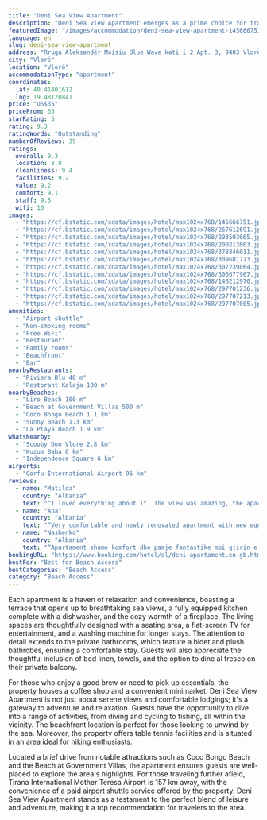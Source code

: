 ```yaml
---
title: "Deni Sea View Apartment"
description: "Deni Sea View Apartment emerges as a prime choice for travelers seeking a blend of comfort, convenience, and scenic beauty, just a stone's throw away from Liro Beach."
featuredImage: "/images/accommodation/deni-sea-view-apartment-145666751.jpg"
language: en
slug: deni-sea-view-apartment
address: "Rruga Aleksandër Moisiu Blue Wave kati i 2 Apt. 3, 9403 Vlorë, Albania"
city: "Vlorë"
location: "Vlorë"
accommodationType: "apartment"
coordinates:
  lat: 40.41401612
  lng: 19.48120841
price: "US$35"
priceFrom: 35
starRating: 3
rating: 9.3
ratingWords: "Outstanding"
numberOfReviews: 39
ratings:
  overall: 9.3
  location: 8.8
  cleanliness: 9.4
  facilities: 9.2
  value: 9.2
  comfort: 9.1
  staff: 9.5
  wifi: 10
images:
  - "https://cf.bstatic.com/xdata/images/hotel/max1024x768/145666751.jpg?k=ca60ce08f801f62c17d92e2e0336d1439680cefa0a099ea86d8a389a71f67e65&o=&hp=1"
  - "https://cf.bstatic.com/xdata/images/hotel/max1024x768/267612691.jpg?k=9bf2b15cd36f2b5ca403c61e544bb676abe2a6f6e7e76106a4ec86719f8f073c&o=&hp=1"
  - "https://cf.bstatic.com/xdata/images/hotel/max1024x768/293503065.jpg?k=74f9f6ff82446d0c688bd6f613faba552e9bc179a3167588b5fa5399e73b239d&o=&hp=1"
  - "https://cf.bstatic.com/xdata/images/hotel/max1024x768/200213003.jpg?k=813ee1f233ec39f62200ec13f08d63419aa754b5981fbe109c71bec99af2e35d&o=&hp=1"
  - "https://cf.bstatic.com/xdata/images/hotel/max1024x768/378846011.jpg?k=51f8e9c9aef30b67582ce39aee0bd911d375ac7bcdd313f972a3f98c9c692465&o=&hp=1"
  - "https://cf.bstatic.com/xdata/images/hotel/max1024x768/309681773.jpg?k=7dc999f01c08a20ea150335b38919bb8820b8d05e9a52d4049444e2590a132bf&o=&hp=1"
  - "https://cf.bstatic.com/xdata/images/hotel/max1024x768/307239864.jpg?k=3199078b4ec42804b654e1df634868ac1ed6d837ff690e54ba22ea7aedf81325&o=&hp=1"
  - "https://cf.bstatic.com/xdata/images/hotel/max1024x768/306677967.jpg?k=f5019c5442533c75fa203f53172b52cca9358dae174f40866b33fade67279c6e&o=&hp=1"
  - "https://cf.bstatic.com/xdata/images/hotel/max1024x768/146212970.jpg?k=89e4f4c1e93352224b092b4f0dc9c0995f3f9bd577a37f7478454d2c3c65863e&o=&hp=1"
  - "https://cf.bstatic.com/xdata/images/hotel/max1024x768/297701236.jpg?k=e7df21a054bdd811a0d81dbe38887b2c2ea0fb32ab68875cd9efc60c414b84fe&o=&hp=1"
  - "https://cf.bstatic.com/xdata/images/hotel/max1024x768/297707213.jpg?k=96a20833ac8ed532395fdefd5b71448b12aaab0144e636da59920cfbdd48bd69&o=&hp=1"
  - "https://cf.bstatic.com/xdata/images/hotel/max1024x768/297707005.jpg?k=16500e79631485f03c3260c921faf88857ede6617e55118844b48e5f00d345da&o=&hp=1"
amenities:
  - "Airport shuttle"
  - "Non-smoking rooms"
  - "Free WiFi"
  - "Restaurant"
  - "Family rooms"
  - "Beachfront"
  - "Bar"
nearbyRestaurants:
  - "Riviera Blu 40 m"
  - "Restorant Kalaja 100 m"
nearbyBeaches:
  - "Liro Beach 100 m"
  - "Beach at Government Villas 500 m"
  - "Coco Bongo Beach 1.1 km"
  - "Sunny Beach 1.3 km"
  - "La Playa Beach 1.9 km"
whatsNearby:
  - "Scooby Doo Vlore 2.8 km"
  - "Kuzum Baba 6 km"
  - "Independence Square 6 km"
airports:
  - "Corfu International Airport 96 km"
reviews:
  - name: "Matilda"
    country: "Albania"
    text: "“I loved everything about it. The view was amazing, the apartment was so clean and comfortable. It was like a second home. I can’t wait to go back in the summer!””"
  - name: "Ana"
    country: "Albania"
    text: "“Very comfortable and newly renovated apartment with new equipment. Magnificent view from the balcony at sunset.”"
  - name: "Nashenko"
    country: "Albania"
    text: "“Apartament shume komfort dhe pamje fantastike mbi gjirin e Vlores . Ideal per pushime familjare .”"
bookingURL: "https://www.booking.com/hotel/al/deni-apartament.en-gb.html?aid=8035640"
bestFor: "Best for Beach Access"
bestCategories: "Beach Access"
category: "Beach Access"
---
```


Each apartment is a haven of relaxation and convenience, boasting a terrace that opens up to breathtaking sea views, a fully equipped kitchen complete with a dishwasher, and the cozy warmth of a fireplace. The living spaces are thoughtfully designed with a seating area, a flat-screen TV for entertainment, and a washing machine for longer stays. The attention to detail extends to the private bathrooms, which feature a bidet and plush bathrobes, ensuring a comfortable stay. Guests will also appreciate the thoughtful inclusion of bed linen, towels, and the option to dine al fresco on their private balcony.

For those who enjoy a good brew or need to pick up essentials, the property houses a coffee shop and a convenient minimarket. Deni Sea View Apartment is not just about serene views and comfortable lodgings; it's a gateway to adventure and relaxation. Guests have the opportunity to dive into a range of activities, from diving and cycling to fishing, all within the vicinity. The beachfront location is perfect for those looking to unwind by the sea. Moreover, the property offers table tennis facilities and is situated in an area ideal for hiking enthusiasts.

Located a brief drive from notable attractions such as Coco Bongo Beach and the Beach at Government Villas, the apartment ensures guests are well-placed to explore the area's highlights. For those traveling further afield, Tirana International Mother Teresa Airport is 157 km away, with the convenience of a paid airport shuttle service offered by the property. Deni Sea View Apartment stands as a testament to the perfect blend of leisure and adventure, making it a top recommendation for travelers to the area.